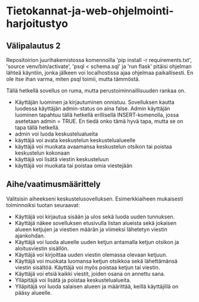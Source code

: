 # Tietokannat-ja-web-ohjelmointi-harjoitustyo

## Välipalautus 2

Repositoirion juurihakemistossa komennoilla 'pip install -r requirements.txt', 'source venv/bin/activate', 'psql < schema.sql' ja 'run flask' pitäisi ohjelman lähteä käyntiin, jonka jälkeen voi localhostissa ajaa ohjelmaa paikallisesti. En ole itse ihan varma, miten psql toimii, mutta tämmöstä.

Tällä hetkellä sovellus on ruma, mutta perustoiminnaillisuuden rankaa on. 
 - Käyttäjän luominen ja kirjautuminen onnistuu. Sovelluksen kautta luodessa käyttäjän admin-status on aina false. Admin käyttäjän luominen tapahtuu tällä hetkellä erillisellä INSERT-komenolla, jossa asetetaan admin = TRUE. En tiedä onko tämä hyvä tapa, mutta se on tapa tällä hetkellä.
 - admin voi luoda keskustelualueita
 - käyttäjä voi avata keskustelun keskustelualueelle
 - käyttäjä voi muokata avaamansa keskustelun otsikon tai poistaa keskustelun kokonaan
 - käyttäjä voi lisätä viestin keskusteluun
 - käyttäjä voi muokata tai poistaa omia viestejään

## Aihe/vaatimusmäärittely

Valitsisin aiheekseni keskustelusovelluksen. Esimerkkiaiheen mukaisesti toiminnoiksi tuotan seuraavat:
 - Käyttäjä voi kirjautua sisään ja ulos sekä luoda uuden tunnuksen.
 - Käyttäjä näkee sovelluksen etusivulla listan alueista sekä jokaisen alueen ketjujen ja viestien määrän ja viimeksi lähetetyn viestin ajankohdan.
 - Käyttäjä voi luoda alueelle uuden ketjun antamalla ketjun otsikon ja aloitusviestin sisällön.
 - Käyttäjä voi kirjoittaa uuden viestin olemassa olevaan ketjuun.
 - Käyttäjä voi muokata luomansa ketjun otsikkoa sekä lähettämänsä viestin sisältöä. Käyttäjä voi myös poistaa ketjun tai viestin.
 - Käyttäjä voi etsiä kaikki viestit, joiden osana on annettu sana.
 - Ylläpitäjä voi lisätä ja poistaa keskustelualueita.
 - Ylläpitäjä voi luoda salaisen alueen ja määrittää, keillä käyttäjillä on pääsy alueelle.

